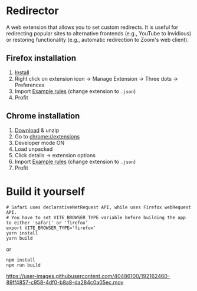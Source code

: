 # Redirector
A web extension that allows you to set custom redirects. It is useful for redirecting popular sites to alternative frontends (e.g., YouTube to Invidious) or restoring functionality (e.g., automatic redirection to Zoom's web client).

## Firefox installation
1. [Install](https://addons.mozilla.org/en-US/firefox/addon/my-redirector/)
2. Right click on extension icon -> Manage Extension -> Three dots -> Preferences
3. Import [Example rules](https://github.com/lifo9/Redirector/files/9641757/rules_1664131688943.txt) (change extension to `.json`)
4. Profit

## Chrome installation
1. [Download](https://github.com/lifo9/Redirector/releases/download/release/redirector-1.0.0.zip) & unzip
2. Go to [chrome://extensions](chrome://extensions)
3. Developer mode ON
4. Load unpacked
5. Click details -> extension options
6. Import [Example rules](https://github.com/lifo9/Redirector/files/9641757/rules_1664131688943.txt) (change extension to `.json`)
7. Profit

# Build it yourself
```
# Safari uses declarativeNetRequest API, while uses Firefox webRequest API.
# You have to set VITE_BROWSER_TYPE variable before building the app to either 'safari' or 'firefox'
export VITE_BROWSER_TYPE='firefox'
yarn install
yarn build
```
or
```
npm install
npm run build
```

https://user-images.githubusercontent.com/40486100/192162460-89ff4857-c958-4df0-b8a8-da284c0a05ec.mov


